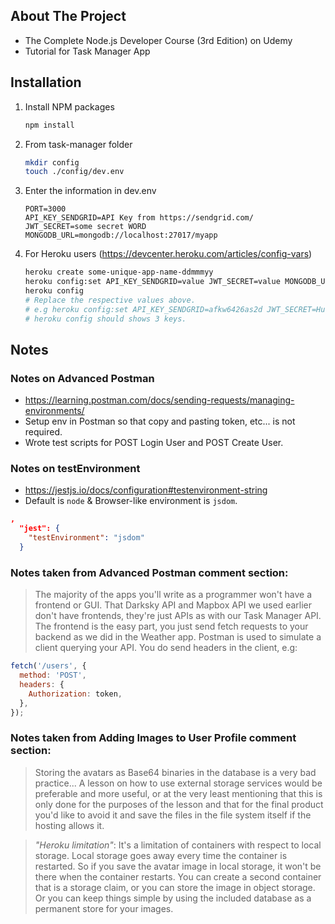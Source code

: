 ## About The Project

- The Complete Node.js Developer Course (3rd Edition) on Udemy
- Tutorial for Task Manager App

## Installation

1. Install NPM packages

   ```sh
   npm install
   ```

2. From task-manager folder

   ```sh
   mkdir config
   touch ./config/dev.env
   ```

3. Enter the information in dev.env
   ```env
   PORT=3000
   API_KEY_SENDGRID=API Key from https://sendgrid.com/
   JWT_SECRET=some secret WORD
   MONGODB_URL=mongodb://localhost:27017/myapp
   ```
4. For Heroku users (https://devcenter.heroku.com/articles/config-vars)

   ```sh
   heroku create some-unique-app-name-ddmmmyy
   heroku config:set API_KEY_SENDGRID=value JWT_SECRET=value MONGODB_URL=value
   heroku config
   # Replace the respective values above.
   # e.g heroku config:set API_KEY_SENDGRID=afkw6426as2d JWT_SECRET=Hunter2 MONGODB_URL='someURLinQuotes'
   # heroku config should shows 3 keys.
   ```

## Notes

### Notes on Advanced Postman

- https://learning.postman.com/docs/sending-requests/managing-environments/
- Setup env in Postman so that copy and pasting token, etc... is not required.
- Wrote test scripts for POST Login User and POST Create User.

### Notes on testEnvironment

- https://jestjs.io/docs/configuration#testenvironment-string
- Default is `node` & Browser-like environment is `jsdom`.

```json
,
  "jest": {
    "testEnvironment": "jsdom"
  }
```

### Notes taken from Advanced Postman comment section:

> The majority of the apps you'll write as a programmer won't have a frontend or GUI. That Darksky API and Mapbox API we used earlier don't have frontends, they're just APIs as with our Task Manager API. The frontend is the easy part, you just send fetch requests to your backend as we did in the Weather app. Postman is used to simulate a client querying your API. You do send headers in the client, e.g:

```javascript
fetch('/users', {
  method: 'POST',
  headers: {
    Authorization: token,
  },
});
```

### Notes taken from Adding Images to User Profile comment section:

> Storing the avatars as Base64 binaries in the database is a very bad practice... A lesson on how to use external storage services would be preferable and more useful, or at the very least mentioning that this is only done for the purposes of the lesson and that for the final product you'd like to avoid it and save the files in the file system itself if the hosting allows it.

> <i>"Heroku limitation"</i>: It's a limitation of containers with respect to local storage.
> Local storage goes away every time the container is restarted. So if you save the avatar image in local storage, it won't be there when the container restarts. You can create a second container that is a storage claim, or you can store the image in object storage. Or you can keep things simple by using the included database as a permanent store for your images.

